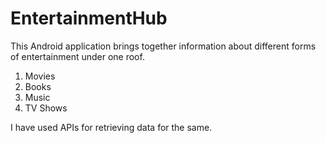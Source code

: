 # EntertainmentHub
This Android application brings together information about different forms of entertainment under one roof. 
1) Movies
2) Books
3) Music
4) TV Shows

I have used APIs for retrieving data for the same.
